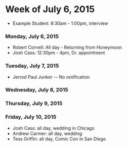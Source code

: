 # Week of July 6, 2015

* Example Student: 8:30am - 1:00pm, interview

### Monday, July 6, 2015
* Robert Cornell: All day - Returning from Honeymoon
* Josh Cass: 12:30pm - 4pm, Dr. appointment

### Tuesday, July 7, 2015

* Jerrod Paul Junker -- No notification

### Wednesday, July 8, 2015

### Thursday, July 9, 2015

### Friday, July 10, 2015

* Josh Cass: all day, wedding in Chicago
* Andrew Carmer: all day, wedding
* Tess Griffin: all day, Comic Con in San Diego

